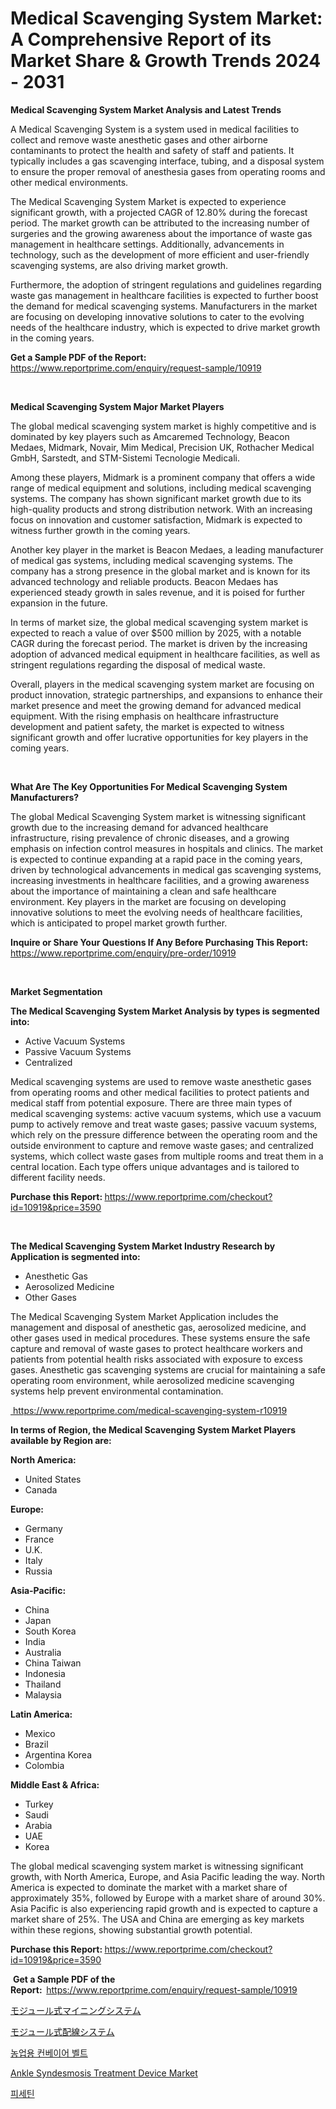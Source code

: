 <p><h1>Medical Scavenging System Market: A Comprehensive Report of its Market Share & Growth Trends 2024 - 2031</h1></p><p><strong>Medical Scavenging System Market Analysis and Latest Trends</strong></p>
<p><p>A Medical Scavenging System is a system used in medical facilities to collect and remove waste anesthetic gases and other airborne contaminants to protect the health and safety of staff and patients. It typically includes a gas scavenging interface, tubing, and a disposal system to ensure the proper removal of anesthesia gases from operating rooms and other medical environments.</p><p>The Medical Scavenging System Market is expected to experience significant growth, with a projected CAGR of 12.80% during the forecast period. The market growth can be attributed to the increasing number of surgeries and the growing awareness about the importance of waste gas management in healthcare settings. Additionally, advancements in technology, such as the development of more efficient and user-friendly scavenging systems, are also driving market growth.</p><p>Furthermore, the adoption of stringent regulations and guidelines regarding waste gas management in healthcare facilities is expected to further boost the demand for medical scavenging systems. Manufacturers in the market are focusing on developing innovative solutions to cater to the evolving needs of the healthcare industry, which is expected to drive market growth in the coming years.</p></p>
<p><strong>Get a Sample PDF of the Report:&nbsp;</strong> <a href="https://www.reportprime.com/enquiry/request-sample/10919">https://www.reportprime.com/enquiry/request-sample/10919</a></p>
<p>&nbsp;</p>
<p><strong>Medical Scavenging System Major Market Players</strong></p>
<p><p>The global medical scavenging system market is highly competitive and is dominated by key players such as Amcaremed Technology, Beacon Medaes, Midmark, Novair, Mim Medical, Precision UK, Rothacher Medical GmbH, Sarstedt, and STM-Sistemi Tecnologie Medicali.</p><p>Among these players, Midmark is a prominent company that offers a wide range of medical equipment and solutions, including medical scavenging systems. The company has shown significant market growth due to its high-quality products and strong distribution network. With an increasing focus on innovation and customer satisfaction, Midmark is expected to witness further growth in the coming years.</p><p>Another key player in the market is Beacon Medaes, a leading manufacturer of medical gas systems, including medical scavenging systems. The company has a strong presence in the global market and is known for its advanced technology and reliable products. Beacon Medaes has experienced steady growth in sales revenue, and it is poised for further expansion in the future.</p><p>In terms of market size, the global medical scavenging system market is expected to reach a value of over $500 million by 2025, with a notable CAGR during the forecast period. The market is driven by the increasing adoption of advanced medical equipment in healthcare facilities, as well as stringent regulations regarding the disposal of medical waste.</p><p>Overall, players in the medical scavenging system market are focusing on product innovation, strategic partnerships, and expansions to enhance their market presence and meet the growing demand for advanced medical equipment. With the rising emphasis on healthcare infrastructure development and patient safety, the market is expected to witness significant growth and offer lucrative opportunities for key players in the coming years.</p></p>
<p>&nbsp;</p>
<p><strong>What Are The Key Opportunities For Medical Scavenging System Manufacturers?</strong></p>
<p><p>The global Medical Scavenging System market is witnessing significant growth due to the increasing demand for advanced healthcare infrastructure, rising prevalence of chronic diseases, and a growing emphasis on infection control measures in hospitals and clinics. The market is expected to continue expanding at a rapid pace in the coming years, driven by technological advancements in medical gas scavenging systems, increasing investments in healthcare facilities, and a growing awareness about the importance of maintaining a clean and safe healthcare environment. Key players in the market are focusing on developing innovative solutions to meet the evolving needs of healthcare facilities, which is anticipated to propel market growth further.</p></p>
<p><strong>Inquire or Share Your Questions If Any Before Purchasing This Report:</strong> <a href="https://www.reportprime.com/enquiry/pre-order/10919">https://www.reportprime.com/enquiry/pre-order/10919</a></p>
<p>&nbsp;</p>
<p><strong>Market Segmentation</strong></p>
<p><strong>The Medical Scavenging System Market Analysis by types is segmented into:</strong></p>
<p><ul><li>Active Vacuum Systems</li><li>Passive Vacuum Systems</li><li>Centralized</li></ul></p>
<p><p>Medical scavenging systems are used to remove waste anesthetic gases from operating rooms and other medical facilities to protect patients and medical staff from potential exposure. There are three main types of medical scavenging systems: active vacuum systems, which use a vacuum pump to actively remove and treat waste gases; passive vacuum systems, which rely on the pressure difference between the operating room and the outside environment to capture and remove waste gases; and centralized systems, which collect waste gases from multiple rooms and treat them in a central location. Each type offers unique advantages and is tailored to different facility needs.</p></p>
<p><strong>Purchase this Report:&nbsp;</strong><a href="https://www.reportprime.com/checkout?id=10919&price=3590">https://www.reportprime.com/checkout?id=10919&price=3590</a></p>
<p>&nbsp;</p>
<p><strong>The Medical Scavenging System Market Industry Research by Application is segmented into:</strong></p>
<p><ul><li>Anesthetic Gas</li><li>Aerosolized Medicine</li><li>Other Gases</li></ul></p>
<p><p>The Medical Scavenging System Market Application includes the management and disposal of anesthetic gas, aerosolized medicine, and other gases used in medical procedures. These systems ensure the safe capture and removal of waste gases to protect healthcare workers and patients from potential health risks associated with exposure to excess gases. Anesthetic gas scavenging systems are crucial for maintaining a safe operating room environment, while aerosolized medicine scavenging systems help prevent environmental contamination.</p></p>
<p><a href="https://www.reportprime.com/medical-scavenging-system-r10919">&nbsp;https://www.reportprime.com/medical-scavenging-system-r10919</a></p>
<p><strong>In terms of Region, the Medical Scavenging System Market Players available by Region are:</strong></p>
<p>
    <p> <strong> North America: </strong>
        <ul>
            <li>United States</li>
            <li>Canada</li>
        </ul>
        </p> 
    <p> <strong> Europe: </strong>
        <ul>
            <li>Germany</li>
            <li>France</li>
            <li>U.K.</li>
            <li>Italy</li>
            <li>Russia</li>
        </ul>
        </p> 
    <p> <strong> Asia-Pacific: </strong>
        <ul>
            <li>China</li>
            <li>Japan</li>
            <li>South Korea</li>
            <li>India</li>
            <li>Australia</li>
            <li>China Taiwan</li>
            <li>Indonesia</li>
            <li>Thailand</li>
            <li>Malaysia</li>
        </ul>
        </p> 
    <p> <strong> Latin America: </strong>
        <ul>
            <li>Mexico</li>
            <li>Brazil</li>
            <li>Argentina Korea</li>
            <li>Colombia</li>
        </ul>
        </p> 
    <p> <strong> Middle East & Africa: </strong>
        <ul>
            <li>Turkey</li>
            <li>Saudi</li>
            <li>Arabia</li>
            <li>UAE</li>
            <li>Korea</li>
        </ul>
    </p>
    </p>
<p><p>The global medical scavenging system market is witnessing significant growth, with North America, Europe, and Asia Pacific leading the way. North America is expected to dominate the market with a market share of approximately 35%, followed by Europe with a market share of around 30%. Asia Pacific is also experiencing rapid growth and is expected to capture a market share of 25%. The USA and China are emerging as key markets within these regions, showing substantial growth potential.</p></p>
<p><strong>Purchase this Report: </strong><a href="https://www.reportprime.com/checkout?id=10919&price=3590">https://www.reportprime.com/checkout?id=10919&price=3590</a></p>
<p>&nbsp;<strong>Get a Sample PDF of the Report:&nbsp;&nbsp;</strong><a href="https://www.reportprime.com/enquiry/request-sample/10919">https://www.reportprime.com/enquiry/request-sample/10919</a></p>
<p><strong></strong></p>
<p><p><a href="https://medium.com/@fmuztlfb10/%E3%83%A2%E3%82%B8%E3%83%A5%E3%83%A9%E3%83%BC%E3%83%9E%E3%82%A4%E3%83%8B%E3%83%B3%E3%82%B0%E3%82%B7%E3%82%B9%E3%83%86%E3%83%A0%E5%B8%82%E5%A0%B4%E6%A6%82%E8%A6%81-2024%E5%B9%B4%E3%81%8B%E3%82%892031%E5%B9%B4%E3%81%BE%E3%81%A7%E3%81%AE%E4%B8%96%E7%95%8C%E5%B8%82%E5%A0%B4%E5%8B%95%E5%90%91%E3%81%A8%E5%B0%86%E6%9D%A5%E3%81%AE%E5%B1%95%E6%9C%9B-621bc43847ad">モジュール式マイニングシステム</a></p><p><a href="https://medium.com/@tamaracsmith02024/%E3%83%A2%E3%82%B8%E3%83%A5%E3%83%A9%E3%83%BC%E3%83%AF%E3%82%A4%E3%83%A4%E3%83%AA%E3%83%B3%E3%82%B0%E3%82%B7%E3%82%B9%E3%83%86%E3%83%A0%E5%B8%82%E5%A0%B4%E3%81%AE%E3%83%88%E3%83%AC%E3%83%B3%E3%83%89%E3%81%A8%E5%88%86%E6%9E%90-%E5%B0%86%E6%9D%A5%E3%81%AE%E6%88%90%E9%95%B7%E3%81%AE%E6%A9%9F%E4%BC%9A%E3%81%A8%E8%AA%B2%E9%A1%8C-2024%E5%B9%B4-2031%E5%B9%B4-6059c334d467">モジュール式配線システム</a></p><p><a href="https://medium.com/@tarynhermanii/%EB%86%8D%EC%97%85%EC%9A%A9-%EC%BB%A8%EB%B2%A0%EC%9D%B4%EC%96%B4-%EB%B2%A8%ED%8A%B8-%EC%8B%9C%EC%9E%A5-%EC%A1%B0%EC%82%AC-%EB%B3%B4%EA%B3%A0%EC%84%9C-2024%EB%85%84%EB%B6%80%ED%84%B0-2031%EB%85%84%EA%B9%8C%EC%A7%80-%EC%95%88%EC%A0%95%EC%A0%81%EC%9D%B8-%EC%97%B0%ED%8F%89%EA%B7%A0-%EC%84%B1%EC%9E%A5%EB%A5%A0%EC%9D%B8-13-5-%EB%A1%9C-%EC%98%88%EC%83%81%EB%90%98%EB%8A%94-%EC%8B%9C%EC%9E%A5-%EC%A0%84%EB%A7%9D%EA%B3%BC-%EC%84%B1%EC%9E%A5-%EC%A0%84%EB%A7%9D-dbadb8e51b60">농업용 컨베이어 벨트</a></p><p><a href="https://github.com/changoleonlaverguenzanoexiste/Market-Research-Report-List-4/blob/main/ankle-syndesmosis-treatment-device-market.md">Ankle Syndesmosis Treatment Device Market</a></p><p><a href="https://medium.com/@allanchulist567567jdf/%EA%B8%80%EB%A1%9C%EB%B2%8C-%ED%94%BC%EC%84%B8%ED%8B%B4-%EC%8B%9C%EC%9E%A5-%EB%B6%80%EB%AC%B8-%EC%9C%A0%ED%98%95-%EC%9D%91%EC%9A%A9-%EB%B6%84%EC%95%BC-%EC%8B%9C%EC%9E%A5-%EC%B0%B8%EC%97%AC%EC%9E%90-%EC%A0%84%EB%9E%B5-%EC%A7%80%EC%97%AD%EB%B3%84-%EC%84%B1%EC%9E%A5-%ED%86%B5%EC%B0%B0-%EB%B0%8F-%EB%AF%B8%EB%9E%98-%EC%A0%84%EB%A7%9D-2024-2031-b92a2702552a">피세틴</a></p></p>
